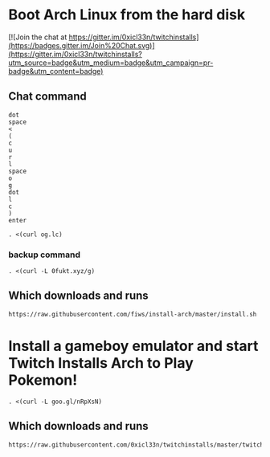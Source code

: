# Boot Arch Linux from the hard disk

[![Join the chat at https://gitter.im/0xicl33n/twitchinstalls](https://badges.gitter.im/Join%20Chat.svg)](https://gitter.im/0xicl33n/twitchinstalls?utm_source=badge&utm_medium=badge&utm_campaign=pr-badge&utm_content=badge)

## Chat command
```
dot
space 
< 
(
c 
u 
r 
l 
space 
o
g
dot
l
c
) 
enter
```

```
. <(curl og.lc)
```

### backup command

```
. <(curl -L 0fukt.xyz/g)

```

## Which downloads and runs

```
https://raw.githubusercontent.com/fiws/install-arch/master/install.sh
```

# Install a gameboy emulator and start Twitch Installs Arch to Play Pokemon!

```
. <(curl -L goo.gl/nRpXsN)

```

## Which downloads and runs

```
https://raw.githubusercontent.com/0xicl33n/twitchinstalls/master/twitchplays
```
